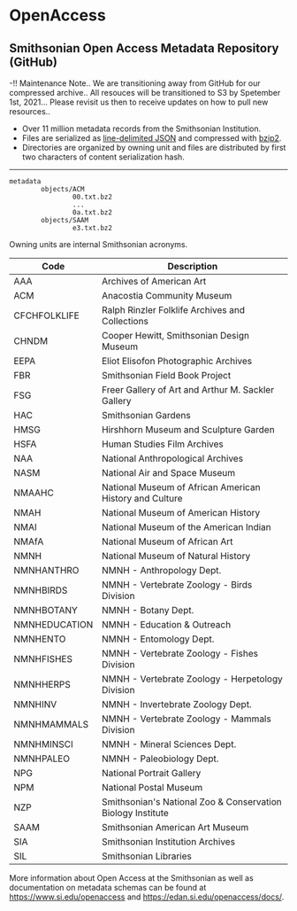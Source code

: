 # OpenAccess

## Smithsonian Open Access Metadata Repository (GitHub)


-!! Maintenance Note.. We are transitioning away from GitHub for our compressed archive.. 
 All resouces will be transitioned to S3 by Spetember 1st, 2021... Please revisit us then
 to receive updates on how to pull new resources..

- Over 11 million metadata records from the Smithsonian Institution.
- Files are serialized as [line-delimited
  JSON](https://en.wikipedia.org/wiki/JSON_streaming#Line-delimited_JSON) and
  compressed with [bzip2](https://en.wikipedia.org/wiki/Bzip2).
- Directories are organized by owning unit and files are distributed by first
  two characters of content serialization hash.

---

```
metadata
        objects/ACM
                00.txt.bz2
                ...
                0a.txt.bz2
        objects/SAAM
                e3.txt.bz2
```

Owning units are internal Smithsonian acronyms.

Code | Description
--- | ---
AAA | Archives of American Art
ACM | Anacostia Community Museum
CFCHFOLKLIFE | Ralph Rinzler Folklife Archives and Collections
CHNDM | Cooper Hewitt, Smithsonian Design Museum
EEPA | Eliot Elisofon Photographic Archives
FBR | Smithsonian Field Book Project
FSG | Freer Gallery of Art and Arthur M. Sackler Gallery
HAC | Smithsonian Gardens
HMSG | Hirshhorn Museum and Sculpture Garden
HSFA | Human Studies Film Archives
NAA | National Anthropological Archives
NASM | National Air and Space Museum
NMAAHC | National Museum of African American History and Culture
NMAH | National Museum of American History
NMAI | National Museum of the American Indian
NMAfA | National Museum of African Art
NMNH | National Museum of Natural History
NMNHANTHRO | NMNH - Anthropology Dept.
NMNHBIRDS | NMNH - Vertebrate Zoology - Birds Division
NMNHBOTANY | NMNH - Botany Dept.
NMNHEDUCATION | NMNH - Education & Outreach
NMNHENTO | NMNH - Entomology Dept.
NMNHFISHES | NMNH - Vertebrate Zoology - Fishes Division
NMNHHERPS | NMNH - Vertebrate Zoology - Herpetology Division
NMNHINV | NMNH - Invertebrate Zoology Dept.
NMNHMAMMALS | NMNH - Vertebrate Zoology - Mammals Division
NMNHMINSCI | NMNH - Mineral Sciences Dept.
NMNHPALEO | NMNH - Paleobiology Dept.
NPG | National Portrait Gallery
NPM | National Postal Museum
NZP | Smithsonian's National Zoo & Conservation Biology Institute
SAAM | Smithsonian American Art Museum
SIA | Smithsonian Institution Archives
SIL | Smithsonian Libraries

More information about Open Access at the Smithsonian as well as documentation
on metadata schemas can be found at <https://www.si.edu/openaccess> and
<https://edan.si.edu/openaccess/docs/>.
